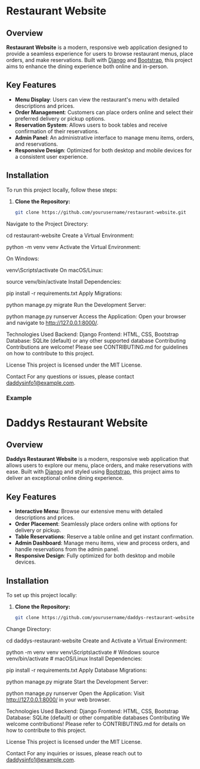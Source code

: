                  
# Restaurant Website

## Overview 

**Restaurant Website** is a modern, responsive web application designed to provide a seamless experience for users to browse restaurant menus, place orders, and make reservations. Built with [Django](https://www.djangoproject.com/) and [Bootstrap](https://getbootstrap.com/), this project aims to enhance the dining experience both online and in-person.

## Key Features

- **Menu Display**: Users can view the restaurant's menu with detailed descriptions and prices.
- **Order Management**: Customers can place orders online and select their preferred delivery or pickup options.
- **Reservation System**: Allows users to book tables and receive confirmation of their reservations.
- **Admin Panel**: An administrative interface to manage menu items, orders, and reservations.
- **Responsive Design**: Optimized for both desktop and mobile devices for a consistent user experience.

## Installation

To run this project locally, follow these steps:

1. **Clone the Repository:**
   ```bash
   git clone https://github.com/yourusername/restaurant-website.git
Navigate to the Project Directory:


cd restaurant-website
Create a Virtual Environment:


python -m venv venv
Activate the Virtual Environment:

On Windows:

venv\Scripts\activate
On macOS/Linux:

source venv/bin/activate
Install Dependencies:


pip install -r requirements.txt
Apply Migrations:


python manage.py migrate
Run the Development Server:


python manage.py runserver
Access the Application:
Open your browser and navigate to http://127.0.0.1:8000/.

Technologies Used
Backend: Django
Frontend: HTML, CSS, Bootstrap
Database: SQLite (default) or any other supported database
Contributing
Contributions are welcome! Please see CONTRIBUTING.md for guidelines on how to contribute to this project.

License
This project is licensed under the MIT License.

Contact
For any questions or issues, please contact daddysinfo1@example.com.



### **Example**


# Daddys Restaurant Website

## Overview

**Daddys Restaurant Website** is a modern, responsive web application that allows users to explore our menu, place orders, and make reservations with ease. Built with [Django](https://www.djangoproject.com/) and styled using [Bootstrap](https://getbootstrap.com/), this project aims to deliver an exceptional online dining experience.

## Key Features

- **Interactive Menu**: Browse our extensive menu with detailed descriptions and prices.
- **Order Placement**: Seamlessly place orders online with options for delivery or pickup.
- **Table Reservations**: Reserve a table online and get instant confirmation.
- **Admin Dashboard**: Manage menu items, view and process orders, and handle reservations from the admin panel.
- **Responsive Design**: Fully optimized for both desktop and mobile devices.

## Installation

To set up this project locally:

1. **Clone the Repository:**
   ```bash
   git clone https://github.com/yourusername/daddys-restaurant-website.git
Change Directory:


cd daddys-restaurant-website
Create and Activate a Virtual Environment:


python -m venv venv
venv\Scripts\activate  # Windows
source venv/bin/activate  # macOS/Linux
Install Dependencies:


pip install -r requirements.txt
Apply Database Migrations:


python manage.py migrate
Start the Development Server:


python manage.py runserver
Open the Application:
Visit http://127.0.0.1:8000/ in your web browser.

Technologies Used
Backend: Django
Frontend: HTML, CSS, Bootstrap
Database: SQLite (default) or other compatible databases
Contributing
We welcome contributions! Please refer to CONTRIBUTING.md for details on how to contribute to this project.

License
This project is licensed under the MIT License.

Contact
For any inquiries or issues, please reach out to daddysinfo1@example.com.
